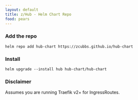 ```yaml
---
layout: default
title: z/Hub - Helm Chart Repo
food: pears
---
```


### Add the repo

`helm repo add hub-chart https://zcubbs.github.io/hub-chart`

### Install

`helm upgrade --install hub hub-chart/hub-chart`

### Disclaimer

Assumes you are running Traefik v2+ for IngressRoutes.
